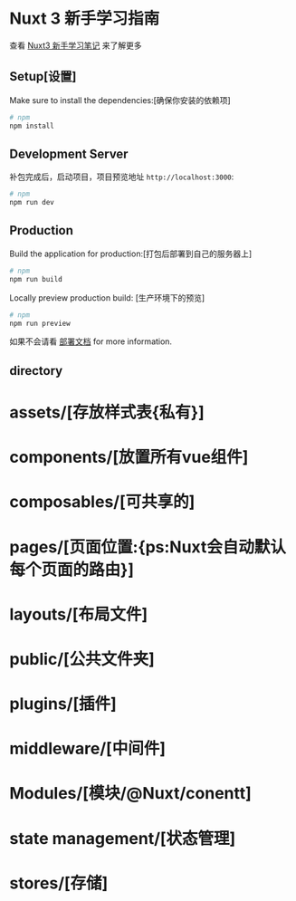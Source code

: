 # Nuxt 3 新手学习指南

查看 [Nuxt3 新手学习笔记](https://nuxt.com/docs/getting-started/introduction) 来了解更多

## Setup[设置]

Make sure to install the dependencies:[确保你安装的依赖项]

```bash
# npm
npm install

```

## Development Server

补包完成后，启动项目，项目预览地址 `http://localhost:3000`:

```bash
# npm
npm run dev

```

## Production

Build the application for production:[打包后部署到自己的服务器上]

```bash
# npm
npm run build

```

Locally preview production build: [生产环境下的预览]

```bash
# npm
npm run preview

```

如果不会请看 [部署文档](https://nuxt.com/docs/getting-started/deployment) for more information.

## directory
  # assets/[存放样式表{私有}]
      
  # components/[放置所有vue组件]
  
  # composables/[可共享的]
  
  # pages/[页面位置:{ps:Nuxt会自动默认每个页面的路由}]
  
  # layouts/[布局文件]
  
  # public/[公共文件夹]

  # plugins/[插件]

  # middleware/[中间件]

  # Modules/[模块/@Nuxt/conentt]
  
  # state management/[状态管理]

  # stores/[存储]
